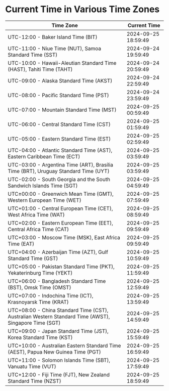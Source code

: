 # Current Time in Various Time Zones

| Time Zone | Current Time |
|-----------|--------------|
| UTC-12:00 - Baker Island Time (BIT) | 2024-09-25 18:59:49 |
| UTC-11:00 - Niue Time (NUT), Samoa Standard Time (SST) | 2024-09-24 19:59:49 |
| UTC-10:00 - Hawaii-Aleutian Standard Time (HAST), Tahiti Time (TAHT) | 2024-09-24 20:59:49 |
| UTC-09:00 - Alaska Standard Time (AKST) | 2024-09-24 22:59:49 |
| UTC-08:00 - Pacific Standard Time (PST) | 2024-09-24 23:59:49 |
| UTC-07:00 - Mountain Standard Time (MST) | 2024-09-25 00:59:49 |
| UTC-06:00 - Central Standard Time (CST) | 2024-09-25 01:59:49 |
| UTC-05:00 - Eastern Standard Time (EST) | 2024-09-25 02:59:49 |
| UTC-04:00 - Atlantic Standard Time (AST), Eastern Caribbean Time (ECT) | 2024-09-25 03:59:49 |
| UTC-03:00 - Argentina Time (ART), Brasília Time (BRT), Uruguay Standard Time (UYT) | 2024-09-25 03:59:49 |
| UTC-02:00 - South Georgia and the South Sandwich Islands Time (SGT) | 2024-09-25 04:59:49 |
| UTC±00:00 - Greenwich Mean Time (GMT), Western European Time (WET) | 2024-09-25 07:59:49 |
| UTC+01:00 - Central European Time (CET), West Africa Time (WAT) | 2024-09-25 08:59:49 |
| UTC+02:00 - Eastern European Time (EET), Central Africa Time (CAT) | 2024-09-25 09:59:49 |
| UTC+03:00 - Moscow Time (MSK), East Africa Time (EAT) | 2024-09-25 09:59:49 |
| UTC+04:00 - Azerbaijan Time (AZT), Gulf Standard Time (GST) | 2024-09-25 10:59:49 |
| UTC+05:00 - Pakistan Standard Time (PKT), Yekaterinburg Time (YEKT) | 2024-09-25 11:59:49 |
| UTC+06:00 - Bangladesh Standard Time (BST), Omsk Time (OMST) | 2024-09-25 12:59:49 |
| UTC+07:00 - Indochina Time (ICT), Krasnoyarsk Time (KRAT) | 2024-09-25 13:59:49 |
| UTC+08:00 - China Standard Time (CST), Australian Western Standard Time (AWST), Singapore Time (SGT) | 2024-09-25 14:59:49 |
| UTC+09:00 - Japan Standard Time (JST), Korea Standard Time (KST) | 2024-09-25 15:59:49 |
| UTC+10:00 - Australian Eastern Standard Time (AEST), Papua New Guinea Time (PGT) | 2024-09-25 16:59:49 |
| UTC+11:00 - Solomon Islands Time (SBT), Vanuatu Time (VUT) | 2024-09-25 17:59:49 |
| UTC+12:00 - Fiji Time (FJT), New Zealand Standard Time (NZST) | 2024-09-25 18:59:49 |
